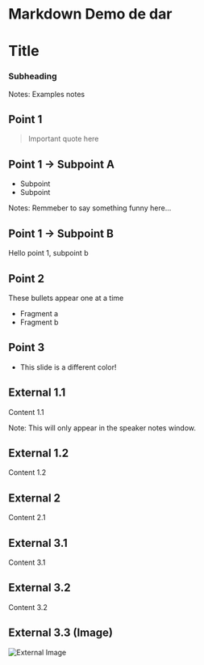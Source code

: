 # Markdown Demo de dar


# Title
### Subheading

Notes: Examples notes


## Point 1 

> Important quote here 


## Point 1 -> Subpoint A

* Subpoint
* Subpoint

Notes: Remmeber to say something funny here...


## Point 1 -> Subpoint B

Hello point 1, subpoint b


## Point 2

These bullets appear one at a time

* Fragment a <!-- .element: class="fragment" data-fragment-index="1" -->
* Fragment b <!-- .element: class="fragment" data-fragment-index="2" -->


<!-- .slide: data-background="#81ceff" -->
## Point 3

* This slide is a different color!



## External 1.1

Content 1.1

Note: This will only appear in the speaker notes window.


## External 1.2

Content 1.2



## External 2

Content 2.1



## External 3.1

Content 3.1


## External 3.2

Content 3.2


## External 3.3 (Image)

![External Image](https://s3.amazonaws.com/static.slid.es/logo/v2/slides-symbol-512x512.png)


